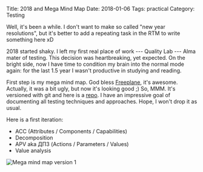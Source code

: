 Title: 2018 and Mega Mind Map
Date: 2018-01-06
Tags: practical
Category: Testing


Well, it's been a while. I don't want to make so called "new year resolutions", but it's better to add a repeating task in the RTM to write something here xD

2018 started shaky. I left my first real place of work --- Quality Lab --- Alma mater of testing. This decision was heartbreaking, yet expected. On the bright side, now I have time to condition my brain into the normal mode again: for the last 1.5 year I wasn't productive in studying and reading.

First step is my mega mind map. God bless [Freeplane](https://www.freeplane.org/), it's awesome. Actually, it was a bit ugly, but now it's looking good ;) So, MMM. It's versioned with git and here is a [repo](https://github.com/aviskase/mega-mind-map). I have an impressive goal of documenting all testing techniques and approaches. Hope, I won't drop it as usual.

Here is a first iteration: 

* ACC (Attributes / Components / Capabilities)
* Decomposition
* APV aka ДПЗ (Actions / Parameters / Values)
* Value analysis

![Mega mind map version 1]({attach}/images/mmm_v1.jpg)
